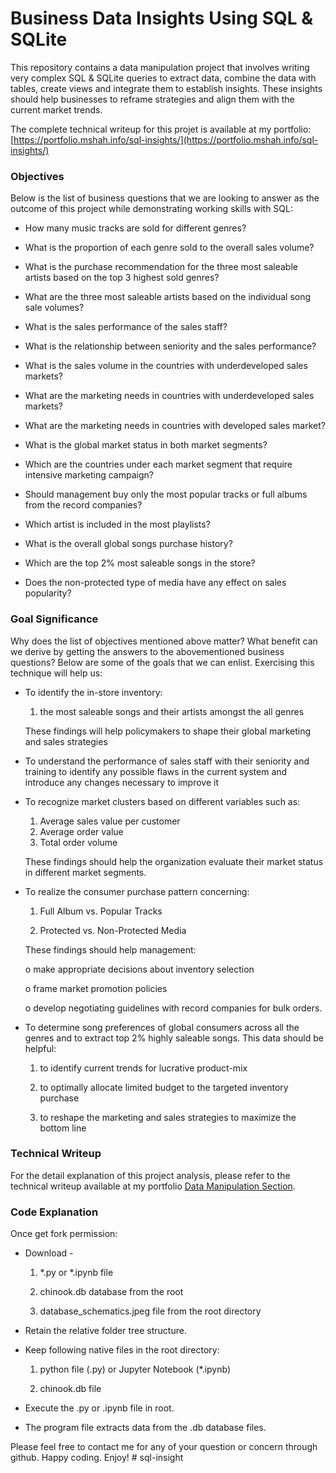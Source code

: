 # Business Data Insights Using SQL & SQLite	

This repository contains a data manipulation project that involves writing very complex SQL & SQLite queries to extract data, combine the data with tables, create views and integrate them to establish insights. These insights should help businesses to reframe strategies and align them with the current market trends. 

The complete technical writeup for this projet is available at my portfolio: [https://portfolio.mshah.info/sql-insights/](https://portfolio.mshah.info/sql-insights/)

### Objectives

Below is the list of business questions that we are looking to answer as the outcome of this project while demonstrating working skills with SQL:

* How many music tracks are sold for different genres?

* What is the proportion of each genre sold to the overall sales volume?

* What is the purchase recommendation for the three most saleable artists based on the top 3 highest sold genres? 

* What are the three most saleable artists based on the individual song sale volumes?

* What is the sales performance of the sales staff?

* What is the relationship between seniority and the sales performance?

* What is the sales volume in the countries with underdeveloped sales markets?

* What are the marketing needs in countries with underdeveloped sales markets?

* What are the marketing needs in countries with developed sales market?

* What is the global market status in both market segments?

* Which are the countries under each market segment that require intensive marketing campaign?

* Should management buy only the most popular tracks or full albums from the record companies?

* Which artist is included in the most playlists?

* What is the overall global songs purchase history?

* Which are the top 2% most saleable songs in the store?

* Does the non-protected type of media have any effect on sales popularity?



### Goal Significance

Why does the list of objectives mentioned above matter? What benefit can we derive by getting the answers to the abovementioned business questions? Below are some of the goals that we can enlist. Exercising this technique will help us: 

* To identify the in-store inventory:
	1.	the most saleable songs and their artists amongst the all genres

	These findings will help policymakers to shape their global marketing and sales strategies

* To understand the performance of sales staff with their seniority and training to identify any possible flaws in the current system and introduce any changes necessary to improve it

* To recognize market clusters based on different variables such as:

	1.	Average sales value per customer
	2.	Average order value
	3.	Total order volume

	These findings should help the organization evaluate their market status in different market segments.

* To realize the consumer purchase pattern concerning:

	1.	Full Album vs. Popular Tracks

	2.	Protected vs. Non-Protected Media

	These findings should help management: 
	
	o	make appropriate decisions about inventory selection 	
	
	o	frame market promotion policies

	o	develop negotiating guidelines with record companies for bulk orders.

* To determine song preferences of global consumers across all the genres and to extract top 2% highly saleable songs. This data should be helpful:

	1.	to identify current trends for lucrative product-mix 

	2.	to optimally allocate limited budget to the targeted inventory purchase 

	3.	to reshape the marketing and sales strategies to maximize the bottom line


### Technical Writeup

For the detail explanation of this project analysis, please refer to the technical writeup available at my portfolio [Data Manipulation Section](https://portfolio.mshah.info/sql-insights/). 

### Code Explanation

Once get fork permission:

* Download - 
	
	1. *.py or *.ipynb file

	2. chinook.db database from the root
	
	3. database_schematics.jpeg file from the root directory
	
* Retain the relative folder tree structure. 

* Keep following native files in the root directory: 
	
	1. python file (.py) or Jupyter Notebook (*.ipynb) 
	
	2. chinook.db file

* Execute the .py or .ipynb file in root. 

* The program file extracts data from the .db database files. 

Please feel free to contact me for any of your question or concern through github. Happy coding. Enjoy! # sql-insight
